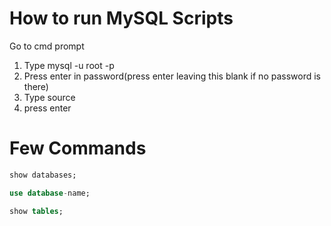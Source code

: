 # How to run MySQL Scripts
Go to cmd prompt
1. Type mysql -u root -p <br>
2. Press enter in password(press enter leaving this blank if no password is there) <br>
3. Type source<space><sql link> <br>
4. press enter

# Few Commands

```SQL
show databases;
```

```SQL
use database-name;
```

```SQL
show tables;
```
